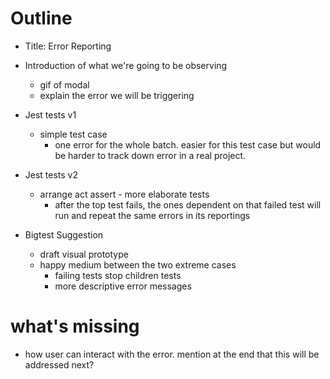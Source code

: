 # Outline
- Title: Error Reporting

- Introduction of what we're going to be observing
  - gif of modal
  - explain the error we will be triggering

- Jest tests v1
  - simple test case
    - one error for the whole batch. easier for this test case but would be harder to track down error in a real project.

- Jest tests v2
  - arrange act assert - more elaborate tests
    - after the top test fails, the ones dependent on that failed test will run and repeat the same errors in its reportings

- Bigtest Suggestion
  - draft visual prototype
  - happy medium between the two extreme cases
    - failing tests stop children tests
    - more descriptive error messages

# what's missing
- how user can interact with the error. mention at the end that this will be addressed next?
